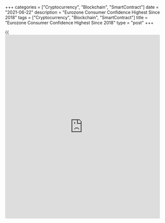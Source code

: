+++
categories = ["Cryptocurrency", "Blockchain", "SmartContract"]
date = "2021-06-22"
description = "Eurozone Consumer Confidence Highest Since 2018"
tags = ["Cryptocurrency", "Blockchain", "SmartContract"]
title = "Eurozone Consumer Confidence Highest Since 2018"
type = "post"
+++

{{<iframe id="large-banner" src="https://www.bounty.group/#slide=3.0" width="100%" height="600" scrolling="no" style="border: 0px solid rgb(216, 221, 230); border-radius: 3px;">}}

Eurozone consumer confidence strengthened for a fifth month in a row in
June to its highest level since early 2018, preliminary data from the
European Commission showed Tuesday.

The flash consumer confidence index rose to -3.3 from -5.1 in May.
Economists had forecast a score of -3.0.

The latest reading was the highest since January 2018, when it was -3.0

The confidence index for EU also improved for a fifth straight month,
climbing 1.5 points to -4.5. That was the highest reading since October
2018, when it was at the same level.

Data for the survey was collected from June 1 to 21.

The final figures for June are set to be released along with the monthly
economic sentiment survey results due on June 29.

For comments and feedback [contact](https://www.playgroundfx.com/contact/): editorial@rtt[news](https://www.letsplayfx.com/blog/forex-news-website/).com

[Economic News][1]

 **What parts of the world are seeing the best (and worst) economic
performances lately? Click[here][2] to check out our [Econ Scorecard][2]
and find out! See up-to-the-moment [ranking](https://www.playgroundfx.com/blog/crypto-exchange-ranking/)s for the best and worst
performers in [GDP][2], [unemployment rate][3], [inflation][4] and much
more.**

   1. www.rtt[news](https://www.letsplayfx.com/blog/forex-news-website/).com/Content/EconomicNews.aspx
   2. www.rtt[news](https://www.letsplayfx.com/blog/forex-news-website/).com/economic-scorecard/world-rank/GDP/highest-performance.aspx
   3. www.rtt[news](https://www.letsplayfx.com/blog/forex-news-website/).com/economic-scorecard/world-rank/unemployment-rate/lowest-performance.aspx
   4. www.rtt[news](https://www.letsplayfx.com/blog/forex-news-website/).com/economic-scorecard/world-rank/CPI/highest-performance.aspx